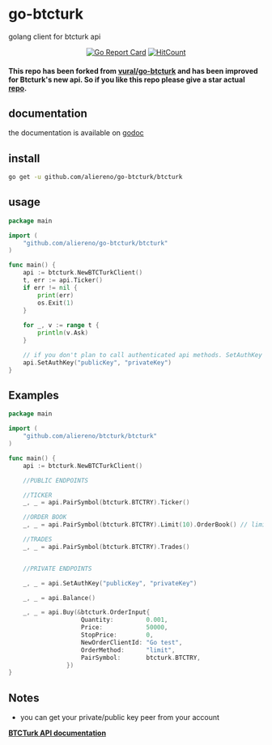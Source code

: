# go-btcturk

golang client for btcturk api

<div align="center">

[![Go Report Card](https://goreportcard.com/badge/github.com/aliereno/go-btcturk)](https://goreportcard.com/report/github.com/aliereno/go-btcturk)
[![HitCount](http://hits.dwyl.com/aliereno/go-btcturk.svg)](http://hits.dwyl.com/aliereno/go-btcturk)

</div>

#### This repo has been forked from [vural/go-btcturk](https://github.com/vural/go-btcturk) and has been improved for Btcturk's new api. So if you like this repo please give a star actual [repo](https://github.com/vural/go-btcturk).

## documentation

the documentation is available on [godoc](http://godoc.org/github.com/aliereno/go-btcturk/btcturk)

## install

```sh
go get -u github.com/aliereno/go-btcturk/btcturk
```

## usage
```go
package main

import (
	"github.com/aliereno/go-btcturk/btcturk"
)

func main() {
    api := btcturk.NewBTCTurkClient()
    t, err := api.Ticker()
    if err != nil {
        print(err)
        os.Exit(1)
    }
    
    for _, v := range t {
        println(v.Ask)
    }

    // if you don't plan to call authenticated api methods. SetAuthKey not required.
    api.SetAuthKey("publicKey", "privateKey")
}

```

## Examples

```go
package main

import (
	"github.com/aliereno/btcturk/btcturk"
)

func main() {
    api := btcturk.NewBTCTurkClient()

    //PUBLIC ENDPOINTS

    //TICKER
    _, _ = api.PairSymbol(btcturk.BTCTRY).Ticker()

    //ORDER BOOK
    _, _ = api.PairSymbol(btcturk.BTCTRY).Limit(10).OrderBook() // limit optional

    //TRADES
    _, _ = api.PairSymbol(btcturk.BTCTRY).Trades()


    //PRIVATE ENDPOINTS

    _, _ = api.SetAuthKey("publicKey", "privateKey")

    _, _ = api.Balance()

    _, _ = api.Buy(&btcturk.OrderInput{
                    Quantity:         0.001,
                    Price:            50000,
                    StopPrice:  	  0,
                    NewOrderClientId: "Go test",
                    OrderMethod:      "limit",
                    PairSymbol:       btcturk.BTCTRY,
                })
}

```

## Notes
 - you can get your private/public key peer from your account

**[BTCTurk API documentation](https://docs.btcturk.com)**
